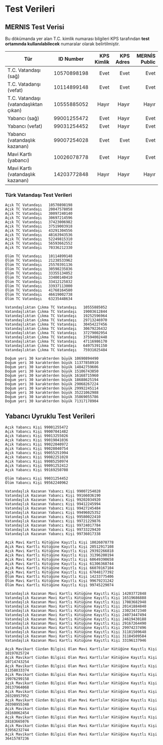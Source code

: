 Test Verileri
=============

MERNIS Test Verisi
------------------

Bu dökümanda yer alan T.C. kimlik numarası bilgileri KPS tarafından **test ortamında kullanılabilecek** numaralar olarak belirtilmiştir.

| Tür                                       | ID Number   | KPS Kimlik | KPS Adres | MERNİS Public |
| ----------------------------------------- |:-----------:| ----------:| ---------:| -------------:|
| T.C. Vatandaşı (sağ)                      | 10570898198 | Evet       | Evet      | Evet          |
| T.C. Vatadanşı (vefat)                    | 10114899148 | Evet       | Evet      | Evet          |
| T.C. Vatandaşı (vatandaşlıktan çıkan)     | 10555885052 | Hayır      | Hayır     | Hayır         |
| Yabancı (sağ)                             | 99001255472 | Evet       | Hayır     | Evet          |
| Yabancı (vefat)                           | 99031254452 | Evet       | Hayır     | Evet          |
| Yabancı (vatandaşlık kazanan)             | 99007254028 | Evet       | Evet      | Evet          |
| Mavi Kartlı (yabancı)                     | 10026078778 | Evet       | Hayır     | Evet          |
| Mavi Kartlı (vatandaşlık kazanan)         | 14203772848 | Hayır      | Hayır     | Hayır         |

### Türk Vatandaşı Test Verileri

```
Açık TC Vatandaşı	10570898198
Açık TC Vatandaşı	20047578058
Açık TC Vatandaşı	30097240140
Açık TC Vatandaşı	30697214596
Açık TC Vatandaşı	37423006982
Açık TC Vatandaşı	37519003918
Açık TC Vatandaşı	43291304556
Açık TC Vatandaşı	48163943536
Açık TC Vatandaşı	52249815310
Açık TC Vatandaşı	56593662552
Açık TC Vatandaşı	70336212330
```

```
Ölüm TC Vatandaşı	10114899148
Ölüm TC Vatandaşı	21238533962
Ölüm TC Vatandaşı	25570391136
Ölüm TC Vatandaşı	30598235836
Ölüm TC Vatandaşı	33355134052
Ölüm TC Vatandaşı	33400140410
Ölüm TC Vatandaşı	33412125832
Ölüm TC Vatandaşı	33937113000
Ölüm TC Vatandaşı	41768164580
Ölüm TC Vatandaşı	46619002738
Ölüm TC Vatandaşı	63235448634
```

```
Vatandaşlıktan Çıkma TC Vatandaşı	10555885052
Vatandaşlıktan Çıkma TC Vatandaşı	19003612844
Vatandaşlıktan Çıkma TC Vatandaşı	19252596964
Vatandaşlıktan Çıkma TC Vatandaşı	29713246970
Vatandaşlıktan Çıkma TC Vatandaşı	30454227456
Vatandaşlıktan Çıkma TC Vatandaşı	30679226432
Vatandaşlıktan Çıkma TC Vatandaşı	37279002954
Vatandaşlıktan Çıkma TC Vatandaşı	37594002448
Vatandaşlıktan Çıkma TC Vatandaşı	47116986170
Vatandaşlıktan Çıkma TC Vatandaşı	64975391150
Vatandaşlıktan Çıkma TC Vatandaşı	75931025484
```

```
Doğum yeri 30 karakterden büyük	10690894490
Doğum yeri 30 karakterden büyük	11377858910
Doğum yeri 30 karakterden büyük	14842759606
Doğum yeri 30 karakterden büyük	15106743850
Doğum yeri 30 karakterden büyük	16168715960
Doğum yeri 30 karakterden büyük	18688625194
Doğum yeri 30 karakterden büyük	29068267224
Doğum yeri 30 karakterden büyük	29992245114
Doğum yeri 30 karakterden büyük	35221062988
Doğum yeri 30 karakterden büyük	35869055786
Doğum yeri 30 karakterden büyük	71317178904
```

## Yabancı Uyruklu Test Verileri

```
Açık Yabancı Kişi 99001255472
Açık Yabancı Kişi 99007041482
Açık Yabancı Kişi 99013255026
Açık Yabancı Kişi 99019041036
Açık Yabancı Kişi 99022040972
Açık Yabancı Kişi 99028040754
Açık Yabancı Kişi 99055251994
Açık Yabancı Kişi 99082251028
Açık Yabancı Kişi 99085250974
Açık Yabancı Kişi 99091252412
Açık Yabancı Kişi 99169250708
```

```
Ölüm Yabancı Kişi 99031254452
Ölüm Yabancı Kişi 99562240962
```

```
Vatandaşlık Kazanan Yabancı Kişi 99007254028
Vatandaşlık Kazanan Yabancı Kişi 99166036190
Vatandaşlık Kazanan Yabancı Kişi 99202034920
Vatandaşlık Kazanan Yabancı Kişi 99412245994
Vatandaşlık Kazanan Yabancı Kişi 99427245484
Vatandaşlık Kazanan Yabancı Kişi 99496025352
Vatandaşlık Kazanan Yabancı Kişi 99580022410
Vatandaşlık Kazanan Yabancı Kişi 99721229876
Vatandaşlık Kazanan Yabancı Kişi 99724017784
Vatandaşlık Kazanan Yabancı Kişi 99733229420
Vatandaşlık Kazanan Yabancı Kişi 99736017338
```

```
Açık Mavi Kartlı Kütüğüne Kayıtlı Kişi 10026078778
Açık Mavi Kartlı Kütüğüne Kayıtlı Kişi 20512917108
Açık Mavi Kartlı Kütüğüne Kayıtlı Kişi 29392266818
Açık Mavi Kartlı Kütüğüne Kayıtlı Kişi 31396200194
Açık Mavi Kartlı Kütüğüne Kayıtlı Kişi 60649390658
Açık Mavi Kartlı Kütüğüne Kayıtlı Kişi 61306368744
Açık Mavi Kartlı Kütüğüne Kayıtlı Kişi 66070167104
Açık Mavi Kartlı Kütüğüne Kayıtlı Kişi 67048177392
Ölüm Mavi Kartlı Kütüğüne Kayıtlı Kişi 14233775406
Ölüm Mavi Kartlı Kütüğüne Kayıtlı Kişi 99679231242
Ölüm Mavi Kartlı Kütüğüne Kayıtlı Kişi 99745229074
```

```
Vatandaşlık Kazanan Mavi Kartlı Kütüğüne Kayıtlı Kişi 14203772848
Vatandaşlık Kazanan Mavi Kartlı Kütüğüne Kayıtlı Kişi 16519686888
Vatandaşlık Kazanan Mavi Kartlı Kütüğüne Kayıtlı Kişi 17083682948
Vatandaşlık Kazanan Mavi Kartlı Kütüğüne Kayıtlı Kişi 20141884840
Vatandaşlık Kazanan Mavi Kartlı Kütüğüne Kayıtlı Kişi 23023472340
Vatandaşlık Kazanan Mavi Kartlı Kütüğüne Kayıtlı Kişi 24073447494
Vatandaşlık Kazanan Mavi Kartlı Kütüğüne Kayıtlı Kişi 24619430188
Vatandaşlık Kazanan Mavi Kartlı Kütüğüne Kayıtlı Kişi 29167264490
Vatandaşlık Kazanan Mavi Kartlı Kütüğüne Kayıtlı Kişi 29974237496
Vatandaşlık Kazanan Mavi Kartlı Kütüğüne Kayıtlı Kişi 31181509648
Vatandaşlık Kazanan Mavi Kartlı Kütüğüne Kayıtlı Kişi 31184509584
Vatandaşlık Kazanan Mavi Kartlı Kütüğüne Kayıtlı Kişi 33196137946
```

```
Açık Mavikart Cüzdan Bilgisi Olan Mavi Kartlılar Kütüğüne Kayıtlı Kişi	10197025724
Açık Mavikart Cüzdan Bilgisi Olan Mavi Kartlılar Kütüğüne Kayıtlı Kişi	10714743254
Açık Mavikart Cüzdan Bilgisi Olan Mavi Kartlılar Kütüğüne Kayıtlı Kişi	11358033374
Açık Mavikart Cüzdan Bilgisi Olan Mavi Kartlılar Kütüğüne Kayıtlı Kişi	19976299158
Açık Mavikart Cüzdan Bilgisi Olan Mavi Kartlılar Kütüğüne Kayıtlı Kişi	20137964068
Açık Mavikart Cüzdan Bilgisi Olan Mavi Kartlılar Kütüğüne Kayıtlı Kişi	20320957952
Açık Mavikart Cüzdan Bilgisi Olan Mavi Kartlılar Kütüğüne Kayıtlı Kişi	20398955348
Açık Mavikart Cüzdan Bilgisi Olan Mavi Kartlılar Kütüğüne Kayıtlı Kişi	28160062454
Açık Mavikart Cüzdan Bilgisi Olan Mavi Kartlılar Kütüğüne Kayıtlı Kişi	28183665076
Açık Mavikart Cüzdan Bilgisi Olan Mavi Kartlılar Kütüğüne Kayıtlı Kişi	33956232744
Açık Mavikart Cüzdan Bilgisi Olan Mavi Kartlılar Kütüğüne Kayıtlı Kişi	36415787236
```
